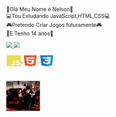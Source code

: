 
 🤘Olá Meu Nome é Nelson🤘  
 💻Tou Estudando JavaScript,HTML,CSS💻    
 🎮Pretendo Criar Jogos futuramente🎮  
 🎸E Tenho 14 anos🎸 
 
 <div>
  <a href="https://github.com/Nelson-Dominici">
  <img height="180em" src="https://github-readme-stats.vercel.app/api?username=Nelson-Dominici&show_icons=true&theme=kacho_ga&include_all_commits=true&count_private=true"/>
  <img height="130em" src="https://github-readme-stats.vercel.app/api/top-langs/?username=Nelson-Dominici&layout=compact&langs_count=7&theme=kacho_ga"/>
</div>
  
  
  <div style="display: inline_block"><br>
  <img align="center" alt="Nelson-Js" height="30" width="40" src="https://raw.githubusercontent.com/devicons/devicon/master/icons/javascript/javascript-plain.svg">
  <img align="center" alt="Nelson-HTML" height="30" width="40" src="https://raw.githubusercontent.com/devicons/devicon/master/icons/html5/html5-original.svg">
  <img align="center" alt="Nelson-CSS" height="30" width="40" src="https://raw.githubusercontent.com/devicons/devicon/master/icons/css3/css3-original.svg">
</div>
  
#
  
![korn-90-80](https://github.com/Nelson-Dominici/Nelson-Dominici/blob/main/ezgif.com-gif-maker.gif) 
